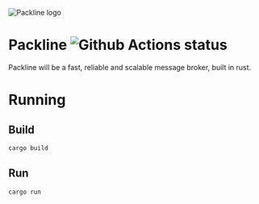 ![Packline logo](https://raw.githubusercontent.com/ga-sr/packline/main/logoPackline.svg?v=4&s=100)
# Packline ![Github Actions status](https://github.com/vinijabes/packline/workflows/Rust/badge.svg)

Packline will be a fast, reliable and scalable message broker, built in rust.

# Running
## Build
```sh
cargo build
```

## Run
```sh
cargo run
```
